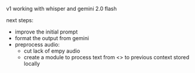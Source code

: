 v1 working with whisper and gemini 2.0 flash

next steps:

* improve the initial prompt
* format the output from gemini
* preprocess audio:
  * cut lack of empy audio
  * create a module to process text from <> to previous context stored locally

